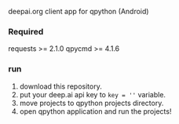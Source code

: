 deepai.org client app for qpython (Android)

### Required

requests >= 2.1.0
qpycmd >= 4.1.6

### run

1. download this repository.
2. put your deep.ai api key to `key = ''` variable.
3. move projects to qpython projects directory.
4. open qpython application and run the projects!